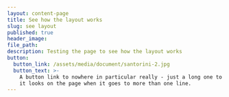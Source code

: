 ```yaml
---
layout: content-page
title: See how the layout works
slug: see layout
published: true
header_image:
file_path:
description: Testing the page to see how the layout works
button:
  button_link: /assets/media/document/santorini-2.jpg
  button_text: >-
    A button link to nowhere in particular really - just a long one to see how
    it looks on the page when it goes to more than one line.
---
```


